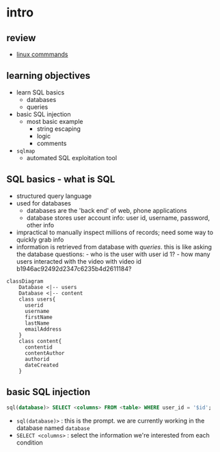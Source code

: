 # intro

## review
- [linux commmands](linux-lesson.md)

## learning objectives

- learn SQL basics
    - databases
    - queries
- basic SQL injection
    - most basic example
        - string escaping
        - logic
        - comments 
- `sqlmap`
    - automated SQL exploitation tool

## SQL basics - what is SQL
- structured query language
- used for databases
    - databases are the 'back end' of web, phone applications
    - database stores user account info: user id, username, password, other info
- impractical to manually inspect millions of records; need some way to quickly
  grab info
- information is retrieved from database with *queries*. this is like asking the database questions:
        - who is the user with user id 1?
        - how many users interacted with the video with video id
          b1946ac92492d2347c6235b4d2611184?
```mermaid
classDiagram
    Database <|-- users
    Database <|-- content
    class users{
      userid
      username
      firstName
      lastName
      emailAddress
    }
    class content{
      contentid
      contentAuthor
      authorid
      dateCreated
    }
```

## basic SQL injection
```sql
sql(database)> SELECT <columns> FROM <table> WHERE user_id = '$id';
```
- `sql(database)>` : this is the prompt.  we are currently working in the
  database named `database`
- `SELECT <columns>` : select the information we're interested from each
  condition
